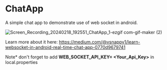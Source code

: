 # ChatApp
A simple chat app to demonstrate use of web socket in android.

![Screen_Recording_20240218_192551_ChatApp_1-ezgif com-gif-maker (2)](https://github.com/vsnappy1/ChatApp/assets/42217840/8c5ad7ef-55e4-48cc-8ef2-fe618ff3718d)

Learn more about it here: https://medium.com/@vsnappy1/learn-websocket-in-android-real-time-chat-app-0770d9679741

Note* don't forget to add
**WEB_SOCKET_API_KEY= <Your_Api_Key>**
in local.properties
